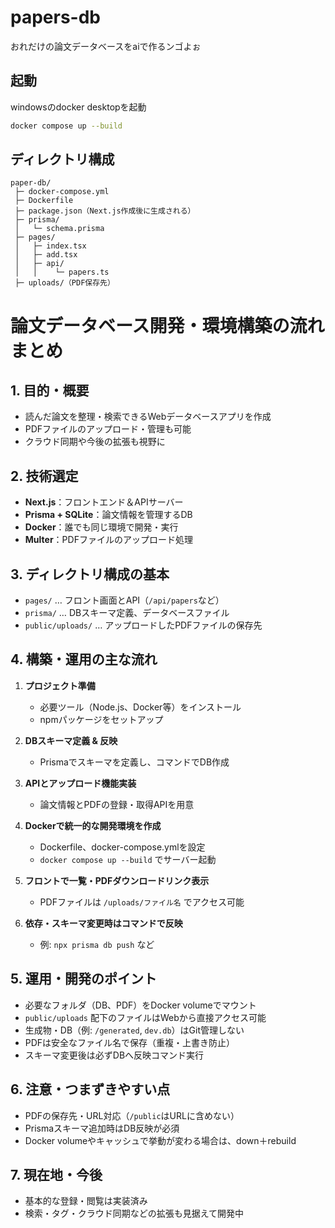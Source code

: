 # papers-db
おれだけの論文データベースをaiで作るンゴよぉ

## 起動
windowsのdocker desktopを起動
```bash
docker compose up --build
```

## ディレクトリ構成
```
paper-db/
 ├─ docker-compose.yml
 ├─ Dockerfile
 ├─ package.json（Next.js作成後に生成される）
 ├─ prisma/
 │   └─ schema.prisma
 ├─ pages/
 │   ├─ index.tsx
 │   ├─ add.tsx
 │   ├─ api/
 │   │    └─ papers.ts
 ├─ uploads/（PDF保存先）
```

# 論文データベース開発・環境構築の流れまとめ

## 1. 目的・概要
- 読んだ論文を整理・検索できるWebデータベースアプリを作成
- PDFファイルのアップロード・管理も可能
- クラウド同期や今後の拡張も視野に

## 2. 技術選定
- **Next.js**：フロントエンド＆APIサーバー
- **Prisma + SQLite**：論文情報を管理するDB
- **Docker**：誰でも同じ環境で開発・実行
- **Multer**：PDFファイルのアップロード処理

## 3. ディレクトリ構成の基本
- `pages/` … フロント画面とAPI（`/api/papers`など）
- `prisma/` … DBスキーマ定義、データベースファイル
- `public/uploads/` … アップロードしたPDFファイルの保存先

## 4. 構築・運用の主な流れ

1. **プロジェクト準備**
   - 必要ツール（Node.js、Docker等）をインストール
   - npmパッケージをセットアップ

2. **DBスキーマ定義 & 反映**
   - Prismaでスキーマを定義し、コマンドでDB作成

3. **APIとアップロード機能実装**
   - 論文情報とPDFの登録・取得APIを用意

4. **Dockerで統一的な開発環境を作成**
   - Dockerfile、docker-compose.ymlを設定
   - `docker compose up --build` でサーバー起動

5. **フロントで一覧・PDFダウンロードリンク表示**
   - PDFファイルは `/uploads/ファイル名` でアクセス可能

6. **依存・スキーマ変更時はコマンドで反映**
   - 例: `npx prisma db push` など

## 5. 運用・開発のポイント
- 必要なフォルダ（DB、PDF）をDocker volumeでマウント
- `public/uploads` 配下のファイルはWebから直接アクセス可能
- 生成物・DB（例: `/generated`, `dev.db`）はGit管理しない
- PDFは安全なファイル名で保存（重複・上書き防止）
- スキーマ変更後は必ずDBへ反映コマンド実行

## 6. 注意・つまずきやすい点
- PDFの保存先・URL対応（`/public`はURLに含めない）
- Prismaスキーマ追加時はDB反映が必須
- Docker volumeやキャッシュで挙動が変わる場合は、down＋rebuild

## 7. 現在地・今後
- 基本的な登録・閲覧は実装済み
- 検索・タグ・クラウド同期などの拡張も見据えて開発中
